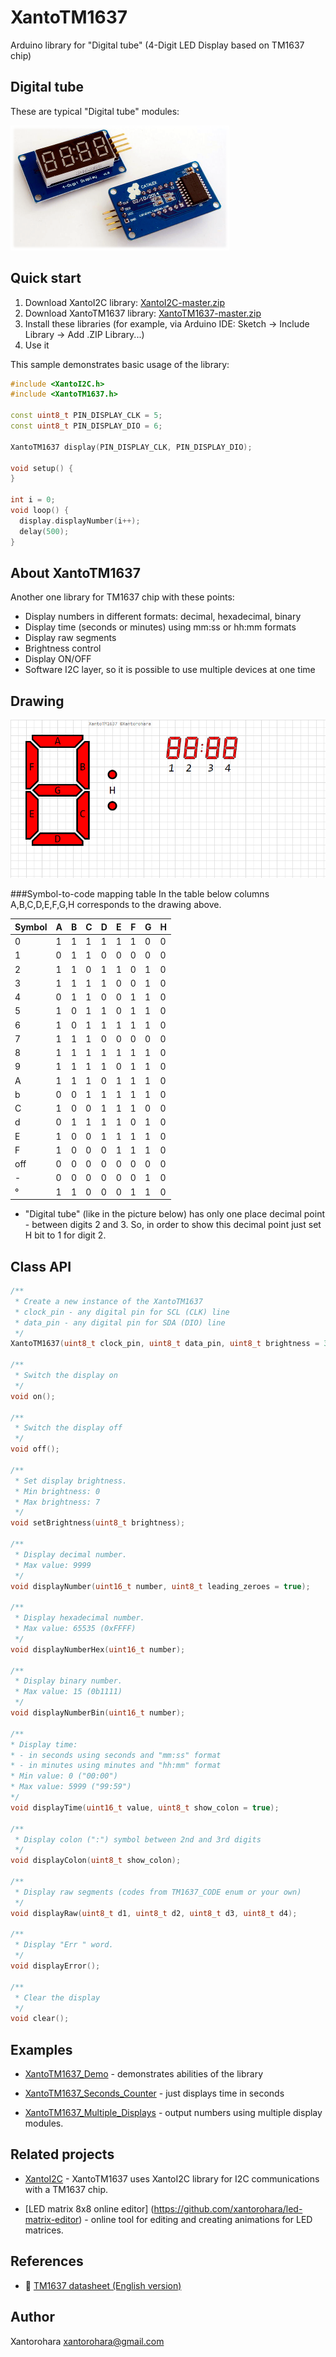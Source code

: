 # XantoTM1637
Arduino library for "Digital tube" (4-Digit LED Display based on TM1637 chip)

## Digital tube
These are typical "Digital tube" modules:

<a href="http://s.click.aliexpress.com/e/FiqN3JQfe" target="_blank">

![Digital tubes](https://github.com/xantorohara/XantoTM1637/raw/master/extras/digital-tube-blue.png?raw=true)

</a>

## Quick start
1. Download XantoI2C library: [XantoI2C-master.zip](https://github.com/xantorohara/XantoI2C/archive/master.zip)
2. Download XantoTM1637 library: [XantoTM1637-master.zip](https://github.com/xantorohara/XantoTM1637/archive/master.zip)
3. Install these libraries (for example, via Arduino IDE: Sketch -> Include Library -> Add .ZIP Library...)
4. Use it 

This sample demonstrates basic usage of the library:

```cpp
#include <XantoI2C.h>
#include <XantoTM1637.h>

const uint8_t PIN_DISPLAY_CLK = 5;
const uint8_t PIN_DISPLAY_DIO = 6;

XantoTM1637 display(PIN_DISPLAY_CLK, PIN_DISPLAY_DIO);

void setup() {
}

int i = 0;
void loop() {
  display.displayNumber(i++);
  delay(500);
}

```


## About XantoTM1637

Another one library for TM1637 chip with these points: 

* Display numbers in different formats: decimal, hexadecimal, binary
* Display time (seconds or minutes) using mm:ss or hh:mm formats
* Display raw segments
* Brightness control
* Display ON/OFF
* Software I2C layer, so it is possible to use multiple devices at one time

## Drawing
 
![Drawing](https://github.com/xantorohara/XantoTM1637/raw/master/extras/XantoTM1637-drawing.png?raw=true)

###Symbol-to-code mapping table
In the table below columns A,B,C,D,E,F,G,H corresponds to the drawing above.

Symbol |  A  |  B  |  C  |  D  |  E  |  F  |  G  |  H 
------ | --- | --- | --- | --- | --- | --- | --- | ---
   0   |  1  |  1  |  1  |  1  |  1  |  1  |  0  |  0 
   1   |  0  |  1  |  1  |  0  |  0  |  0  |  0  |  0 
   2   |  1  |  1  |  0  |  1  |  1  |  0  |  1  |  0 
   3   |  1  |  1  |  1  |  1  |  0  |  0  |  1  |  0 
   4   |  0  |  1  |  1  |  0  |  0  |  1  |  1  |  0 
   5   |  1  |  0  |  1  |  1  |  0  |  1  |  1  |  0 
   6   |  1  |  0  |  1  |  1  |  1  |  1  |  1  |  0 
   7   |  1  |  1  |  1  |  0  |  0  |  0  |  0  |  0 
   8   |  1  |  1  |  1  |  1  |  1  |  1  |  1  |  0 
   9   |  1  |  1  |  1  |  1  |  0  |  1  |  1  |  0 
   A   |  1  |  1  |  1  |  0  |  1  |  1  |  1  |  0 
   b   |  0  |  0  |  1  |  1  |  1  |  1  |  1  |  0 
   C   |  1  |  0  |  0  |  1  |  1  |  1  |  0  |  0 
   d   |  0  |  1  |  1  |  1  |  1  |  0  |  1  |  0 
   E   |  1  |  0  |  0  |  1  |  1  |  1  |  1  |  0 
   F   |  1  |  0  |  0  |  0  |  1  |  1  |  1  |  0 
   off |  0  |  0  |  0  |  0  |  0  |  0  |  0  |  0 
   \-  |  0  |  0  |  0  |  0  |  0  |  0  |  1  |  0
   °   |  1  |  1  |  0  |  0  |  0  |  1  |  1  |  0
   
* "Digital tube" (like in the picture below) has only one place decimal point - between digits 2 and 3.
So, in order to show this decimal point just set H bit to 1 for digit 2.
 
## Class API

```cpp
/**
 * Create a new instance of the XantoTM1637
 * clock_pin - any digital pin for SCL (CLK) line
 * data_pin - any digital pin for SDA (DIO) line
 */
XantoTM1637(uint8_t clock_pin, uint8_t data_pin, uint8_t brightness = 3);

/**
 * Switch the display on
 */
void on();

/**
 * Switch the display off
 */
void off();

/**
 * Set display brightness.
 * Min brightness: 0
 * Max brightness: 7
 */
void setBrightness(uint8_t brightness);

/**
 * Display decimal number.
 * Max value: 9999
 */
void displayNumber(uint16_t number, uint8_t leading_zeroes = true);

/**
 * Display hexadecimal number.
 * Max value: 65535 (0xFFFF)
 */
void displayNumberHex(uint16_t number);

/**
 * Display binary number.
 * Max value: 15 (0b1111)
 */
void displayNumberBin(uint16_t number);

/**
* Display time:
* - in seconds using seconds and "mm:ss" format
* - in minutes using minutes and "hh:mm" format
* Min value: 0 ("00:00")
* Max value: 5999 ("99:59")
*/
void displayTime(uint16_t value, uint8_t show_colon = true);

/**
 * Display colon (":") symbol between 2nd and 3rd digits
 */
void displayColon(uint8_t show_colon);

/**
 * Display raw segments (codes from TM1637_CODE enum or your own)
 */
void displayRaw(uint8_t d1, uint8_t d2, uint8_t d3, uint8_t d4);

/**
 * Display "Err " word.
 */
void displayError();

/**
 * Clear the display
 */
void clear();    
```

## Examples
* [XantoTM1637_Demo](https://github.com/xantorohara/XantoTM1637/tree/master/examples/XantoTM1637_Demo) -
demonstrates abilities of the library

* [XantoTM1637_Seconds_Counter](https://github.com/xantorohara/XantoTM1637/tree/master/examples/XantoTM1637_Seconds_Counter) -
just displays time in seconds

* [XantoTM1637_Multiple_Displays](https://github.com/xantorohara/XantoTM1637/tree/master/examples/XantoTM1637_Multiple_Displays) -
output numbers using multiple display modules. 

## Related projects
* [XantoI2C](https://github.com/xantorohara/XantoI2C) - 
XantoTM1637 uses XantoI2C library for I2C communications with a TM1637 chip.

* [LED matrix 8x8 online editor] (https://github.com/xantorohara/led-matrix-editor) -
online tool for editing and creating animations for LED matrices.
  
## References
* :blue_book: [TM1637 datasheet (English version)](http://xantorohara.github.io/datasheets#TM1637)

## Author
Xantorohara <xantorohara@gmail.com>
